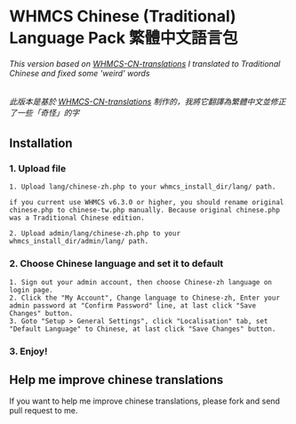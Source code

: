 # WHMCS Chinese (Traditional) Language Pack 繁體中文語言包
###### This version based on [WHMCS-CN-translations](https://github.com/kaneawk/WHMCS-CN-translations "WHMCS-CN-translations") I translated to Traditional Chinese and fixed some 'weird' words

###### 此版本是基於 [WHMCS-CN-translations](https://github.com/kaneawk/WHMCS-CN-translations "WHMCS-CN-translations") 制作的，我將它翻譯為繁體中文並修正了一些「奇怪」的字

## Installation

### 1. Upload file

    1. Upload lang/chinese-zh.php to your whmcs_install_dir/lang/ path.

    if you current use WHMCS v6.3.0 or higher, you should rename original chinese.php to chinese-tw.php manually. Because original chinese.php was a Traditional Chinese edition.

    2. Upload admin/lang/chinese-zh.php to your whmcs_install_dir/admin/lang/ path.

### 2. Choose Chinese language and set it to default

    1. Sign out your admin account, then choose Chinese-zh language on login page.
    2. Click the "My Account", Change language to Chinese-zh, Enter your admin password at "Confirm Password" line, at last click "Save Changes" button.
    3. Goto "Setup > General Settings", click "Localisation" tab, set "Default Language" to Chinese, at last click "Save Changes" button.

### 3. Enjoy!

## Help me improve chinese translations

If you want to help me improve chinese translations, please fork and send pull request to me.

